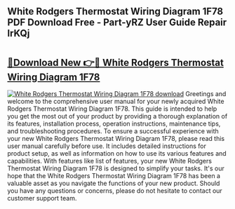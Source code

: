 ## White Rodgers Thermostat Wiring Diagram 1F78 PDF Download Free - Part-yRZ User Guide Repair lrKQj

# <h2><a href="http://dfsa2wy.blite.top/?on=White+Rodgers+Thermostat+Wiring+Diagram+1F78">🔗Download New 👉🔴 White Rodgers Thermostat Wiring Diagram 1F78</a></h2>

[![White Rodgers Thermostat Wiring Diagram 1F78 download](https://i.imgur.com/lujVjoI.png)](http://dfsa2wy.blite.top/?on=White+Rodgers+Thermostat+Wiring+Diagram+1F78)
Greetings and welcome to the comprehensive user manual for your newly acquired White Rodgers Thermostat Wiring Diagram 1F78. This guide is intended to help you get the most out of your product by providing a thorough explanation of its features, installation process, operation instructions, maintenance tips, and troubleshooting procedures. To ensure a successful experience with your new White Rodgers Thermostat Wiring Diagram 1F78, please read this user manual carefully before use. It includes detailed instructions for product setup, as well as information on how to use its various features and capabilities. With features like list of features, your new White Rodgers Thermostat Wiring Diagram 1F78 is designed to simplify your tasks. It's our hope that the White Rodgers Thermostat Wiring Diagram 1F78 has been a valuable asset as you navigate the functions of your new product. Should you have any questions or concerns, please do not hesitate to contact our customer support team.
